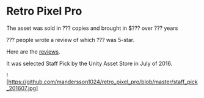 # Retro Pixel Pro

The asset was sold in ??? copies and brought in $??? over ??? years

??? people wrote a review of which ??? was 5-star.

Here are the [reviews](readme.md).

It was selected Staff Pick by the Unity Asset Store in July of 2016.

![https://github.com/mandersson1024/retro_pixel_pro/blob/master/staff_pick_201607.jpg]
